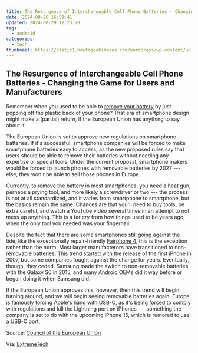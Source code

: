 ```yaml
---
title: The Resurgence of Interchangeable Cell Phone Batteries - Changing the Game for Users and Manufacturers
date: 2024-08-26 16:59:41
updated: 2024-08-29 12:23:20
tags:
  - android
categories:
  - tech
thumbnail: https://static1.howtogeekimages.com/wordpress/wp-content/uploads/2023/04/52421000961_f4816268c7_o-1.jpg
---
```


## The Resurgence of Interchangeable Cell Phone Batteries - Changing the Game for Users and Manufacturers

Remember when you used to be able to [remove your battery](https://extra-approaches.techidaily.com/premier-top-8-4k-blu-ray-playback-machines-for-2024/) by just popping off the plastic back of your phone? That era of smartphone design might make a (partial) return, if the European Union has anything to say about it.

 The European Union is set to approve new regulations on smartphone batteries. If it's successful, smartphone companies will be forced to make smartphone batteries easy to access, as the new proposed rules say that users should be able to remove their batteries without needing any expertise or special tools. Under the current proposal, smartphone makers would be forced to launch phones with removable batteries by 2027 --- else, they won't be able to sell those phones in Europe.

 Currently, to remove the battery in most smartphones, you need a heat gun, perhaps a prying tool, and more likely a screwdriver or two --- the process is not at all standardized, and it varies from smartphone to smartphone, but the basics remain the same. Chances are that you'll need to buy tools, be extra careful, and watch a YouTube video several times in an attempt to not mess up anything. This is a far cry from how things used to be years ago, when the only tool you needed was your fingernail.

 Despite the fact that there are some smartphones still going against the tide, like the exceptionally repair-friendly [Fairphone 4](https://android-location-track.techidaily.com/how-to-turn-off-google-location-to-stop-tracking-you-on-honor-70-lite-5g-drfone-by-drfone-virtual-android/), this is the exception rather than the norm. Most larger manufacterors have transitioned to non-removable batteries. This trend started with the release of the first iPhone in 2007, but some companies fought against the change for years. Eventually, though, they ceded. Samsung made the switch to non-removable batteries with the Galaxy S6 in 2015, and many Android OEMs did it way before or began doing it when Samsung did.

 If the European Union approves this, however, then this trend will begin turning around, and we will begin seeing removable batteries again. Europe is famously [forcing Apple's hand with USB-C](https://digital-screen-recording.techidaily.com/enhancing-communication-on-google-meet-step-by-step/), as it's being forced to comply with regulations and kill the Lightning port on iPhones --- something the company is set to do with the upcoming iPhone 15, which is rumored to use a USB-C port.

 Source: [Council of the European Union](https://www.consilium.europa.eu/en/press/press-releases/2023/07/10/council-adopts-new-regulation-on-batteries-and-waste-batteries/) 

 Via: [ExtremeTech](https://www.extremetech.com/mobile/eu-says-removable-smartphone-batteries-will-return-in-2027)

<ins class="adsbygoogle"
     style="display:block"
     data-ad-format="autorelaxed"
     data-ad-client="ca-pub-7571918770474297"
     data-ad-slot="1223367746"></ins>



<ins class="adsbygoogle"
     style="display:block"
     data-ad-client="ca-pub-7571918770474297"
     data-ad-slot="8358498916"
     data-ad-format="auto"
     data-full-width-responsive="true"></ins>
